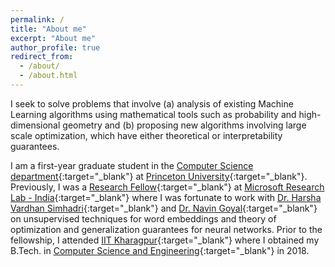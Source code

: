 ```yaml
---
permalink: /
title: "About me"
excerpt: "About me"
author_profile: true
redirect_from: 
  - /about/
  - /about.html
---
```

I seek to solve problems that involve (a) analysis of existing Machine Learning algorithms using mathematical tools such as probability and high-dimensional geometry and (b) proposing new algorithms involving large scale optimization, which have either theoretical or interpretability guarantees.

I am a first-year graduate student in the [Computer Science department](https://www.cs.princeton.edu/){:target="_blank"} at [Princeton University](https://www.princeton.edu/){:target="_blank"}. Previously, I was a [Research Fellow](https://www.microsoft.com/en-us/research/lab/microsoft-research-india/research-fellow-program/?#){:target="_blank"} at [Microsoft Research Lab - India](https://www.microsoft.com/en-us/research/lab/microsoft-research-india/){:target="_blank"} where I was fortunate to work with [Dr. Harsha Vardhan Simhadri](http://harsha-simhadri.org/){:target="_blank"} and [Dr. Navin Goyal](https://dblp.uni-trier.de/pers/hd/g/Goyal:Navin){:target="_blank"} on unsupervised techniques for word embeddings and theory of optimization and generalization guarantees for neural networks. Prior to the fellowship, I attended [IIT Kharagpur](http://www.iitkgp.ac.in){:target="_blank"} where I obtained my B.Tech. in [Computer Science and Engineering](http://cse.iitkgp.ac.in/){:target="_blank"} in 2018.



